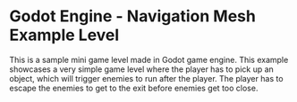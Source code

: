 # Godot Engine - Navigation Mesh Example Level
This is a sample mini game level made in Godot game engine. This example showcases a very simple game level where the player has to pick up an object, which will trigger enemies to run after the player. The player has to escape the enemies to get to the exit before enemies get too close.
